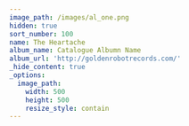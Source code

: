```yaml
---
image_path: /images/al_one.png
hidden: true
sort_number: 100
name: The Heartache
album_name: Catalogue Albumn Name
album_url: 'http://goldenrobotrecords.com/'
_hide_content: true
_options:
  image_path:
    width: 500
    height: 500
    resize_style: contain
---
```

